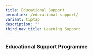 ```yaml
---
title: Educational Support
permalink: /educational-support/
variant: tiptap
description: ""
third_nav_title: Learning Support
---
```

<h3>Educational Support Programme</h3>
<p></p>
